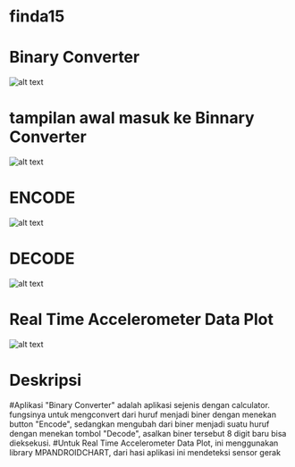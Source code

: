 # finda15

# Binary Converter
![alt text](https://raw.githubusercontent.com/SMKCoding2019/finda15/master/Screenshoot%20App/Screenshot_2019-04-11-23-59-26-23.png)

# tampilan awal masuk ke Binnary Converter
![alt text](https://raw.githubusercontent.com/SMKCoding2019/finda15/master/Screenshoot%20App/Screenshot_2019-04-12-20-50-47-24.png)

# ENCODE
![alt text](https://raw.githubusercontent.com/SMKCoding2019/finda15/master/Screenshoot%20App/Screenshot_2019-04-12-20-51-13-85.png)

# DECODE
![alt text](https://raw.githubusercontent.com/SMKCoding2019/finda15/master/Screenshoot%20App/Screenshot_2019-04-12-20-52-00-90.png)

# Real Time Accelerometer Data Plot
![alt text](https://raw.githubusercontent.com/SMKCoding2019/finda15/master/Screenshoot%20App/Screenshot_2019-04-12-21-13-33-82.png)

# Deskripsi

#Aplikasi "Binary Converter" adalah aplikasi sejenis dengan calculator. fungsinya untuk mengconvert dari huruf menjadi biner dengan menekan button "Encode", sedangkan mengubah dari biner menjadi suatu huruf dengan menekan tombol "Decode", asalkan biner tersebut 8 digit baru bisa dieksekusi.
#Untuk Real Time Accelerometer Data Plot, ini menggunakan library MPANDROIDCHART, dari hasi aplikasi ini mendeteksi sensor gerak
